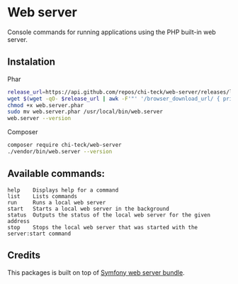 # Web server

Console commands for running applications using the PHP built-in web server.

## Instalation

Phar

```bash
release_url=https://api.github.com/repos/chi-teck/web-server/releases/latest
wget $(wget -qO- $release_url | awk -F'"' '/browser_download_url/ { print $4 }')
chmod +x web.server.phar
sudo mv web.server.phar /usr/local/bin/web.server
web.server --version
```
Composer

```bash
composer require chi-teck/web-server
./vendor/bin/web.server --version
```

## Available commands:
```
help    Displays help for a command
list    Lists commands
run     Runs a local web server
start   Starts a local web server in the background
status  Outputs the status of the local web server for the given address
stop    Stops the local web server that was started with the server:start command
```
## Credits
This packages is built on top of [Symfony web server bundle](https://github.com/symfony/web-server-bundle).
